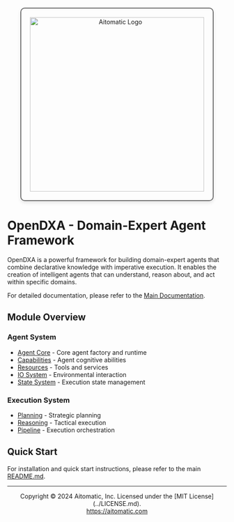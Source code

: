 <!-- markdownlint-disable MD041 -->
<!-- markdownlint-disable MD033 -->
<p align="center">
  <img src="https://cdn.prod.website-files.com/62a10970901ba826988ed5aa/62d942adcae82825089dabdb_aitomatic-logo-black.png" alt="Aitomatic Logo" width="400" style="border: 2px solid #666; border-radius: 10px; padding: 20px; box-shadow: 0 4px 8px rgba(0,0,0,0.1);"/>
</p>

# OpenDXA - Domain-Expert Agent Framework

OpenDXA is a powerful framework for building domain-expert agents that combine declarative knowledge with imperative execution. It enables the creation of intelligent agents that can understand, reason about, and act within specific domains.

For detailed documentation, please refer to the [Main Documentation](../docs/README.md).

## Module Overview

### Agent System
- [Agent Core](agent/README.md) - Core agent factory and runtime
- [Capabilities](agent/capability/README.md) - Agent cognitive abilities
- [Resources](agent/resource/README.md) - Tools and services
- [IO System](agent/io/README.md) - Environmental interaction
- [State System](agent/state/README.md) - Execution state management

### Execution System
- [Planning](execution/planning/README.md) - Strategic planning
- [Reasoning](execution/reasoning/README.md) - Tactical execution
- [Pipeline](execution/pipeline/README.md) - Execution orchestration

## Quick Start

For installation and quick start instructions, please refer to the main [README.md](../README.md).

---
<p align="center">
Copyright © 2024 Aitomatic, Inc. Licensed under the [MIT License](../LICENSE.md).
<br/>
<a href="https://aitomatic.com">https://aitomatic.com</a>
</p> 